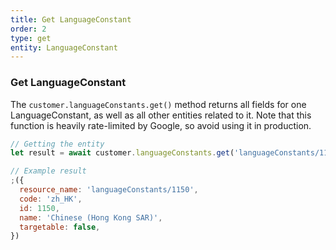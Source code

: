 ```yaml
---
title: Get LanguageConstant
order: 2
type: get
entity: LanguageConstant
---
```


### Get LanguageConstant

The `customer.languageConstants.get()` method returns all fields for one LanguageConstant, as well as all other entities related to it. Note that this function is heavily rate-limited by Google, so avoid using it in production.

```javascript
// Getting the entity
let result = await customer.languageConstants.get('languageConstants/1150')
```

```javascript
// Example result
;({
  resource_name: 'languageConstants/1150',
  code: 'zh_HK',
  id: 1150,
  name: 'Chinese (Hong Kong SAR)',
  targetable: false,
})
```
